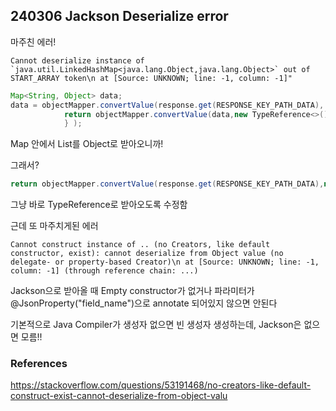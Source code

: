 ## 240306 Jackson Deserialize error

마주친 에러!
```
Cannot deserialize instance of `java.util.LinkedHashMap<java.lang.Object,java.lang.Object>` out of START_ARRAY token\n at [Source: UNKNOWN; line: -1, column: -1]"
```

```java
Map<String, Object> data;
data = objectMapper.convertValue(response.get(RESPONSE_KEY_PATH_DATA), Map.class);
            return objectMapper.convertValue(data,new TypeReference<>() {
            } );
```
Map 안에서 List를 Object로 받아오니까! 


그래서?
```java
return objectMapper.convertValue(response.get(RESPONSE_KEY_PATH_DATA),new TypeReference<>(){});
```
그냥 바로 TypeReference로 받아오도록 수정함
 

근데 또 마주치게된 에러
```
Cannot construct instance of .. (no Creators, like default constructor, exist): cannot deserialize from Object value (no delegate- or property-based Creator)\n at [Source: UNKNOWN; line: -1, column: -1] (through reference chain: ...)
```

Jackson으로 받아올 때 Empty constructor가 없거나 파라미터가 @JsonProperty("field_name")으로 annotate 되어있지 않으면 안된다

기본적으로 Java Compiler가 생성자 없으면 빈 생성자 생성하는데, Jackson은 없으면 모름!!


### References
https://stackoverflow.com/questions/53191468/no-creators-like-default-construct-exist-cannot-deserialize-from-object-valu